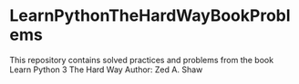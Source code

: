 # LearnPythonTheHardWayBookProblems
This repository contains solved practices and problems from the book Learn Python 3 The Hard Way
Author: Zed A. Shaw
